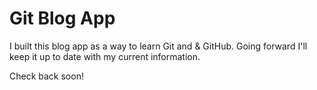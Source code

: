 # Git Blog App

I built this blog app as a way to learn Git and & GitHub. Going forward I'll keep it up to date with my current information.

Check back soon!
